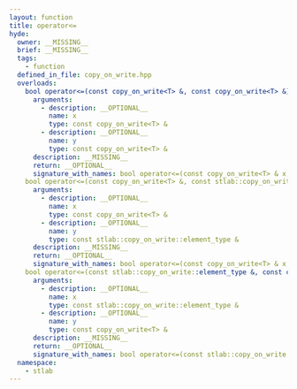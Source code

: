 ```yaml
---
layout: function
title: operator<=
hyde:
  owner: __MISSING__
  brief: __MISSING__
  tags:
    - function
  defined_in_file: copy_on_write.hpp
  overloads:
    bool operator<=(const copy_on_write<T> &, const copy_on_write<T> &):
      arguments:
        - description: __OPTIONAL__
          name: x
          type: const copy_on_write<T> &
        - description: __OPTIONAL__
          name: y
          type: const copy_on_write<T> &
      description: __MISSING__
      return: __OPTIONAL__
      signature_with_names: bool operator<=(const copy_on_write<T> & x, const copy_on_write<T> & y)
    bool operator<=(const copy_on_write<T> &, const stlab::copy_on_write::element_type &):
      arguments:
        - description: __OPTIONAL__
          name: x
          type: const copy_on_write<T> &
        - description: __OPTIONAL__
          name: y
          type: const stlab::copy_on_write::element_type &
      description: __MISSING__
      return: __OPTIONAL__
      signature_with_names: bool operator<=(const copy_on_write<T> & x, const stlab::copy_on_write::element_type & y)
    bool operator<=(const stlab::copy_on_write::element_type &, const copy_on_write<T> &):
      arguments:
        - description: __OPTIONAL__
          name: x
          type: const stlab::copy_on_write::element_type &
        - description: __OPTIONAL__
          name: y
          type: const copy_on_write<T> &
      description: __MISSING__
      return: __OPTIONAL__
      signature_with_names: bool operator<=(const stlab::copy_on_write::element_type & x, const copy_on_write<T> & y)
  namespace:
    - stlab
---
```

